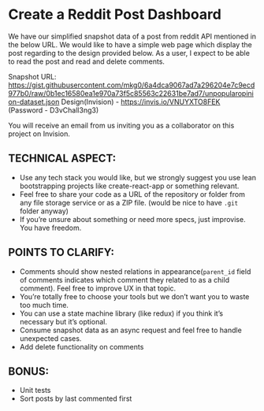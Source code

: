 # Create a Reddit Post Dashboard
We have our simplified snapshot data of a post from reddit API mentioned in the below URL. We would like to have a simple web page which display the post regarding to the design provided below.
As a user, I expect to be able to read the post and read and delete comments.

Snapshot URL:
https://gist.githubusercontent.com/mkg0/6a4dca9067ad7a296204e7c9ecd977b0/raw/0b1ec16580ea1e970a73f5c85563c22631be7ad7/unpopularopinion-dataset.json
Design(Invision) - https://invis.io/VNUYXTO8FEK (Password - D3vChall3ng3)

You will receive an email from us inviting you as a collaborator on this project on Invision.

## TECHNICAL ASPECT:
* Use any tech stack you would like, but we strongly suggest you use lean bootstrapping projects like create-react-app or something relevant.
* Feel free to share your code as a URL of the repository or folder from any file storage service or as a ZIP file. (would be nice to have `.git` folder anyway)
* If you’re unsure about something or need more specs, just improvise. You have freedom.

## POINTS TO CLARIFY:
* Comments should show nested relations in appearance(`parent_id` field of comments indicates which comment they related to as a child comment). Feel free to improve UX in that topic.
* You’re totally free to choose your tools but we don’t want you to waste too much time.
* You can use a state machine library (like redux) if you think it’s necessary but it’s optional.
* Consume snapshot data as an async request and feel free to handle unexpected cases.
* Add delete functionality on comments

## BONUS:
* Unit tests
* Sort posts by last commented first